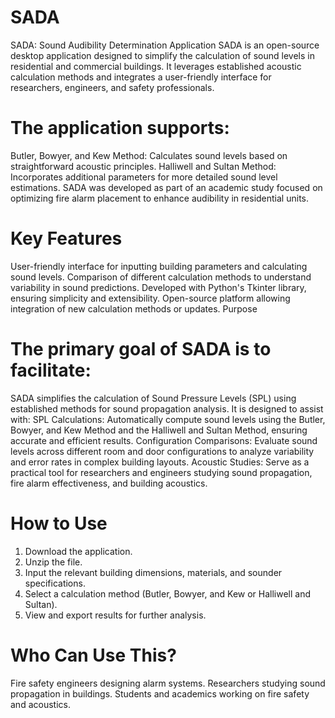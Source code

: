 # SADA
SADA: Sound Audibility Determination Application
SADA is an open-source desktop application designed to simplify the calculation of sound levels in residential and commercial buildings. It leverages established acoustic calculation methods and integrates a user-friendly interface for researchers, engineers, and safety professionals.

# The application supports:

Butler, Bowyer, and Kew Method: Calculates sound levels based on straightforward acoustic principles.
Halliwell and Sultan Method: Incorporates additional parameters for more detailed sound level estimations.
SADA was developed as part of an academic study focused on optimizing fire alarm placement to enhance audibility in residential units.

# Key Features
User-friendly interface for inputting building parameters and calculating sound levels.
Comparison of different calculation methods to understand variability in sound predictions.
Developed with Python's Tkinter library, ensuring simplicity and extensibility.
Open-source platform allowing integration of new calculation methods or updates.
Purpose

# The primary goal of SADA is to facilitate:

SADA simplifies the calculation of Sound Pressure Levels (SPL) using established methods for sound propagation analysis. It is designed to assist with:
SPL Calculations: Automatically compute sound levels using the Butler, Bowyer, and Kew Method and the Halliwell and Sultan Method, ensuring accurate and efficient results.
Configuration Comparisons: Evaluate sound levels across different room and door configurations to analyze variability and error rates in complex building layouts.
Acoustic Studies: Serve as a practical tool for researchers and engineers studying sound propagation, fire alarm effectiveness, and building acoustics.

# How to Use
1. Download the application.
2. Unzip the file.
3. Input the relevant building dimensions, materials, and sounder specifications.
4. Select a calculation method (Butler, Bowyer, and Kew or Halliwell and Sultan).
5. View and export results for further analysis.
 
# Who Can Use This?
Fire safety engineers designing alarm systems.
Researchers studying sound propagation in buildings.
Students and academics working on fire safety and acoustics.
